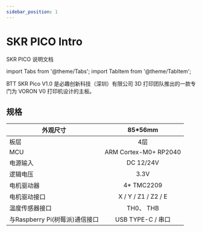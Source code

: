 ```yaml
---
sidebar_position: 1
---
```


# SKR PICO Intro

SKR PICO 说明文档

<!-- import lib start -->

import Tabs from '@theme/Tabs';
import TabItem from '@theme/TabItem';

<!-- import lib end -->

BTT SKR Pico V1.0 是必趣创新科技（深圳）有限公司 3D 打印团队推出的一款专门为 VORON V0 打印机设计的主板。

## **规格**

| 外观尺寸                       |        85*56mm        |
| ------------------------------ | :-------------------: |
| 板层                           |          4层          |
| MCU                            | ARM Cortex-M0+ RP2040 |
| 电源输入                       |       DC 12/24V       |
| 逻辑电压                       |         3.3V          |
| 电机驱动器                     |     $4*$ TMC2209      |
| 电机驱动接口                   |  X / Y / Z1 / Z2 / E  |
| 温度传感器接口                 |       TH0、 THB       |
| 与Raspberry Pi(树莓派)通信接口 |   USB TYPE-C / 串口   |
